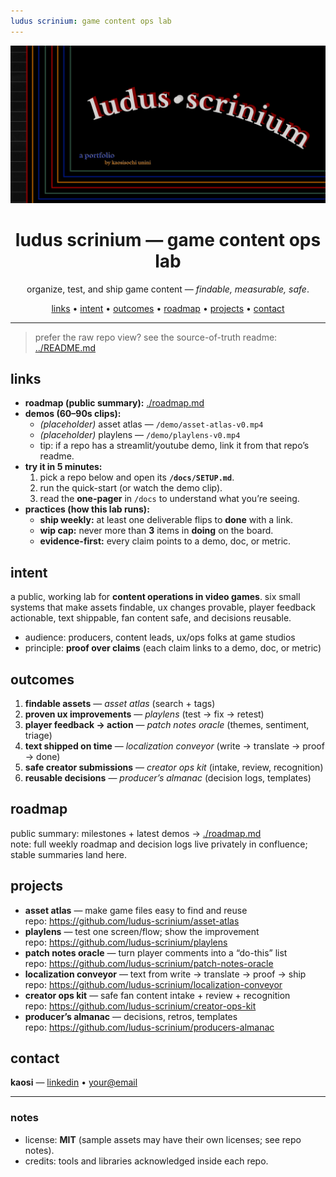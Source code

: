```yaml
---
ludus scrinium: game content ops lab
---
```


<!-- hero banner (optional): place docs/hero.png in this folder -->
<p align="center">
  <img src="./hero.png" alt="ludus scrinium — game content ops lab" width="820">
</p>

<h1 align="center">ludus scrinium — game content ops lab</h1>
<p align="center">
  organize, test, and ship game content — <em>findable, measurable, safe</em>.
</p>

<p align="center">
  <a href="#links">links</a> •
  <a href="#intent">intent</a> •
  <a href="#outcomes">outcomes</a> •
  <a href="#roadmap">roadmap</a> •
  <a href="#projects">projects</a> •
  <a href="#contact">contact</a>
</p>

---

> prefer the raw repo view? see the source-of-truth readme: [../README.md](../README.md)

## links
- **roadmap (public summary):** [./roadmap.md](./roadmap.md)
- **demos (60–90s clips):**
  - *(placeholder)* asset atlas — `/demo/asset-atlas-v0.mp4`
  - *(placeholder)* playlens — `/demo/playlens-v0.mp4`
  - tip: if a repo has a streamlit/youtube demo, link it from that repo’s readme.
- **try it in 5 minutes:**
  1. pick a repo below and open its **`/docs/SETUP.md`**.
  2. run the quick-start (or watch the demo clip).
  3. read the **one-pager** in `/docs` to understand what you’re seeing.
- **practices (how this lab runs):**
  - **ship weekly:** at least one deliverable flips to **done** with a link.
  - **wip cap:** never more than **3** items in **doing** on the board.
  - **evidence-first:** every claim points to a demo, doc, or metric.

## intent
a public, working lab for **content operations in video games**. six small systems that make assets findable, ux changes provable, player feedback actionable, text shippable, fan content safe, and decisions reusable.

- audience: producers, content leads, ux/ops folks at game studios  
- principle: **proof over claims** (each claim links to a demo, doc, or metric)

## outcomes
1. **findable assets** — *asset atlas* (search + tags)
2. **proven ux improvements** — *playlens* (test → fix → retest)
3. **player feedback → action** — *patch notes oracle* (themes, sentiment, triage)
4. **text shipped on time** — *localization conveyor* (write → translate → proof → done)
5. **safe creator submissions** — *creator ops kit* (intake, review, recognition)
6. **reusable decisions** — *producer’s almanac* (decision logs, templates)

## roadmap
public summary: milestones + latest demos → [./roadmap.md](./roadmap.md)  
note: full weekly roadmap and decision logs live privately in confluence; stable summaries land here.

## projects
- **asset atlas** — make game files easy to find and reuse  
  repo: https://github.com/ludus-scrinium/asset-atlas
- **playlens** — test one screen/flow; show the improvement  
  repo: https://github.com/ludus-scrinium/playlens
- **patch notes oracle** — turn player comments into a “do-this” list  
  repo: https://github.com/ludus-scrinium/patch-notes-oracle
- **localization conveyor** — text from write → translate → proof → ship  
  repo: https://github.com/ludus-scrinium/localization-conveyor
- **creator ops kit** — safe fan content intake + review + recognition  
  repo: https://github.com/ludus-scrinium/creator-ops-kit
- **producer’s almanac** — decisions, retros, templates  
  repo: https://github.com/ludus-scrinium/producers-almanac

## contact
**kaosi** — [linkedin](<your-link>) • <your@email>

---

### notes
- license: **MIT** (sample assets may have their own licenses; see repo notes).
- credits: tools and libraries acknowledged inside each repo.
